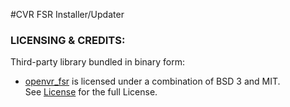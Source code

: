 #CVR FSR Installer/Updater

### LICENSING & CREDITS:

Third-party library bundled in binary form:
- [openvr_fsr](https://github.com/fholger/openvr_fsr) is licensed under a combination of BSD 3 and MIT.  
See [License](https://github.com/fholger/openvr_fsr/blob/fsr/LICENSE) for the full License.
